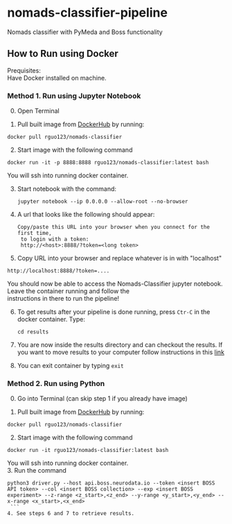 # nomads-classifier-pipeline
Nomads classifier with PyMeda and Boss functionality

## How to Run using Docker
Prequisites:  
Have Docker installed on machine.

### Method 1. Run using Jupyter Notebook
0. Open Terminal

1. Pull built image from [DockerHub](https://hub.docker.com/r/rguo123/nomads-classifier/) by running:  
  ```
  docker pull rguo123/nomads-classifier
  ```
2. Start image with the following command
  ```
  docker run -it -p 8888:8888 rguo123/nomads-classifier:latest bash
  ```
  You will ssh into running docker container.
  
3. Start notebook with the command:  
   ```
   jupyter notebook --ip 0.0.0.0 --allow-root --no-browser
   ```
4. A url that looks like the following should appear:
   ```
   Copy/paste this URL into your browser when you connect for the first time,
    to login with a token:
    http://<host>:8888/?token=<long token>

   ```
5. Copy URL into your browser and replace whatever is in <host> with "localhost"
  ```
  http://localhost:8888/?token=....
  ```
  You should now be able to access the Nomads-Classifier jupyter notebook. Leave the container running and follow the       
  instructions in there to run the pipeline!
  
6. To get results after your pipeline is done running, press ```Ctr-C``` in the docker container. Type:
   ```
   cd results
   ```
7. You are now inside the results directory and can checkout the results. If you want to move results to your computer follow instructions in this [link](https://stackoverflow.com/questions/22049212/copying-files-from-docker-container-to-host?utm_medium=organic&utm_source=google_rich_qa&utm_campaign=google_rich_qa) 

8. You can exit container by typing ```exit```
  
  
### Method 2. Run using Python
0. Go into Terminal (can skip step 1 if you already have image)

1. Pull built image from [DockerHub](https://hub.docker.com/r/rguo123/nomads-classifier/) by running:  
  ```
  docker pull rguo123/nomads-classifier
  ```
2. Start image with the following command
  ```
  docker run -it rguo123/nomads-classifier:latest bash
  ```
  You will ssh into running docker container.  
3. Run the command
  ```
  python3 driver.py --host api.boss.neurodata.io --token <insert BOSS API token> --col <insert BOSS collection> --exp <insert BOSS experiment> --z-range <z_start>,<z_end> --y-range <y_start>,<y_end> --x-range <x_start>,<x_end>
  ```   
4. See steps 6 and 7 to retrieve results.
